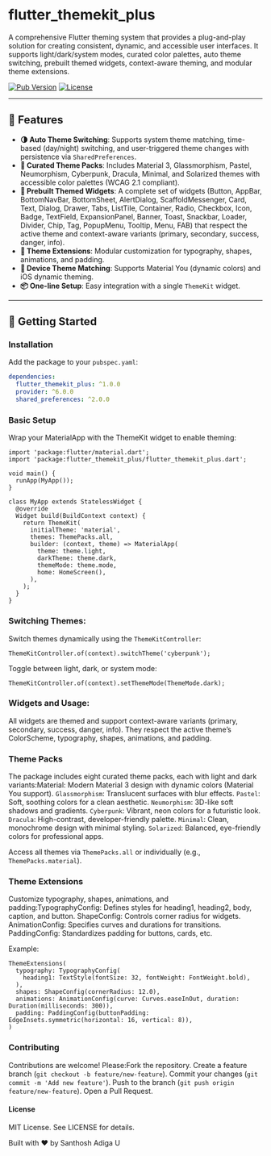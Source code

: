 # flutter_themekit_plus

A comprehensive Flutter theming system that provides a plug-and-play solution for creating consistent, dynamic, and accessible user interfaces. It supports light/dark/system modes, curated color palettes, auto theme switching, prebuilt themed widgets, context-aware theming, and modular theme extensions.

[![Pub Version](https://img.shields.io/pub/v/flutter_themekit_plus)](https://pub.dev/packages/flutter_themekit_plus)
[![License](https://img.shields.io/badge/license-MIT-blue.svg)](LICENSE)

---

## 🎯 Features

- **🌗 Auto Theme Switching**: Supports system theme matching, time-based (day/night) switching, and user-triggered theme changes with persistence via `SharedPreferences`.
- **🎨 Curated Theme Packs**: Includes Material 3, Glassmorphism, Pastel, Neumorphism, Cyberpunk, Dracula, Minimal, and Solarized themes with accessible color palettes (WCAG 2.1 compliant).
- **🧱 Prebuilt Themed Widgets**: A complete set of widgets (Button, AppBar, BottomNavBar, BottomSheet, AlertDialog, ScaffoldMessenger, Card, Text, Dialog, Drawer, Tabs, ListTile, Container, Radio, Checkbox, Icon, Badge, TextField, ExpansionPanel, Banner, Toast, Snackbar, Loader, Divider, Chip, Tag, PopupMenu, Tooltip, Menu, FAB) that respect the active theme and context-aware variants (primary, secondary, success, danger, info).
- **🧩 Theme Extensions**: Modular customization for typography, shapes, animations, and padding.
- **📱 Device Theme Matching**: Supports Material You (dynamic colors) and iOS dynamic theming.
- **📦 One-line Setup**: Easy integration with a single `ThemeKit` widget.

---

## 🚀 Getting Started

### Installation

Add the package to your `pubspec.yaml`:

```yaml
dependencies:
  flutter_themekit_plus: ^1.0.0
  provider: ^6.0.0
  shared_preferences: ^2.0.0
```
### Basic Setup
Wrap your MaterialApp with the ThemeKit widget to enable theming:
```
import 'package:flutter/material.dart';
import 'package:flutter_themekit_plus/flutter_themekit_plus.dart';

void main() {
  runApp(MyApp());
}

class MyApp extends StatelessWidget {
  @override
  Widget build(BuildContext context) {
    return ThemeKit(
      initialTheme: 'material',
      themes: ThemePacks.all,
      builder: (context, theme) => MaterialApp(
        theme: theme.light,
        darkTheme: theme.dark,
        themeMode: theme.mode,
        home: HomeScreen(),
      ),
    );
  }
}
```
### Switching Themes:
Switch themes dynamically using the `ThemeKitController`:
```
ThemeKitController.of(context).switchTheme('cyberpunk');
```
Toggle between light, dark, or system mode:
```
ThemeKitController.of(context).setThemeMode(ThemeMode.dark);
```
### Widgets and Usage:
All widgets are themed and support context-aware variants (primary, secondary, success, danger, info). They respect the active theme’s ColorScheme, typography, shapes, animations, and padding.

### Theme Packs

The package includes eight curated theme packs, each with light and dark variants:Material: Modern Material 3 design with dynamic colors (Material You support).
`Glassmorphism`: Translucent surfaces with blur effects.
`Pastel`: Soft, soothing colors for a clean aesthetic.
`Neumorphism`: 3D-like soft shadows and gradients.
`Cyberpunk`: Vibrant, neon colors for a futuristic look.
`Dracula`: High-contrast, developer-friendly palette.
`Minimal`: Clean, monochrome design with minimal styling.
`Solarized`: Balanced, eye-friendly colors for professional apps.

Access all themes via `ThemePacks.all` or individually (e.g., `ThemePacks.material`).

### Theme Extensions
Customize typography, shapes, animations, and padding:TypographyConfig: Defines styles for heading1, heading2, body, caption, and button.
ShapeConfig: Controls corner radius for widgets.
AnimationConfig: Specifies curves and durations for transitions.
PaddingConfig: Standardizes padding for buttons, cards, etc.

Example:
```
ThemeExtensions(
  typography: TypographyConfig(
    heading1: TextStyle(fontSize: 32, fontWeight: FontWeight.bold),
  ),
  shapes: ShapeConfig(cornerRadius: 12.0),
  animations: AnimationConfig(curve: Curves.easeInOut, duration: Duration(milliseconds: 300)),
  padding: PaddingConfig(buttonPadding: EdgeInsets.symmetric(horizontal: 16, vertical: 8)),
)
```

### Contributing
Contributions are welcome! 
Please:Fork the repository.
Create a feature branch (`git checkout -b feature/new-feature`).
Commit your changes (`git commit -m 'Add new feature'`).
Push to the branch (`git push origin feature/new-feature`).
Open a Pull Request.

#### License
 MIT License. 
 See LICENSE for details. 




Built with ❤️ by Santhosh Adiga U


